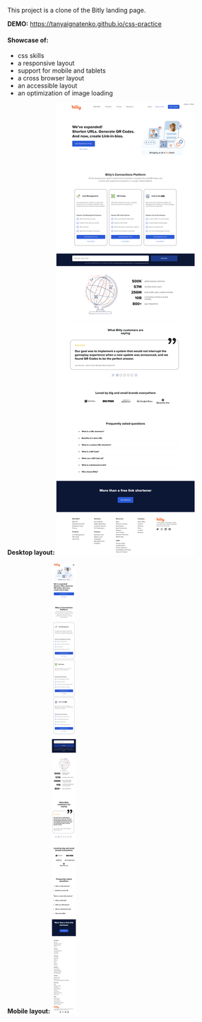 This project is a clone of the Bitly landing page.

**DEMO:** https://tanyaignatenko.github.io/css-practice


#### Showcase of:
- css skills
- a responsive layout
- support for mobile and tablets
- a cross browser layout
- an accessible layout
- an optimization of image loading

**Desktop layout:**
![](img/desktop-layout.png)


**Mobile layout:**
![](img/mobile-layout.png)
